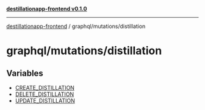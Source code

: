 [**destillationapp-frontend v0.1.0**](../../../README.md)

***

[destillationapp-frontend](../../../modules.md) / graphql/mutations/distillation

# graphql/mutations/distillation

## Variables

- [CREATE\_DISTILLATION](variables/CREATE_DISTILLATION.md)
- [DELETE\_DISTILLATION](variables/DELETE_DISTILLATION.md)
- [UPDATE\_DISTILLATION](variables/UPDATE_DISTILLATION.md)
